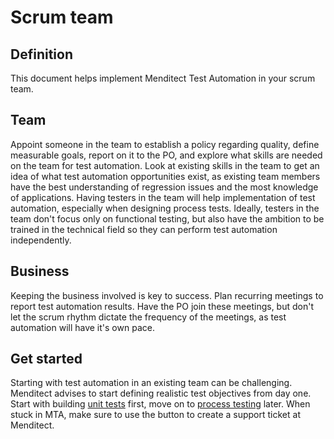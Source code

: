 # Scrum team

## Definition

This document helps implement Menditect Test Automation in your scrum team.

## Team

Appoint someone in the team to establish a policy regarding quality, define measurable goals, report on it to the PO, and explore what skills are needed on the team for test automation. Look at existing skills in the team to get an idea of what test automation opportunities exist, as existing team members have the best understanding of regression issues and the most knowledge of applications. Having testers in the team will help implementation of test automation, especially when designing process tests. Ideally, testers in the team don't focus only on functional testing, but also have the ambition to be trained in the technical field so they can perform test automation independently. 

## Business

Keeping the business involved is key to success. Plan recurring meetings to report test automation results. Have the PO join these meetings, but don't let the scrum rhythm dictate the frequency of the meetings, as test automation will have it's own pace. 

## Get started

Starting with test automation in an existing team can be challenging. Menditect advises to start defining realistic test objectives from day one. Start with building [unit tests](unittest) first, move on to [process testing](processtest) later. When stuck in MTA, make sure to use the <i class="fa-light fa-headset"></i> button to create a support ticket at Menditect.